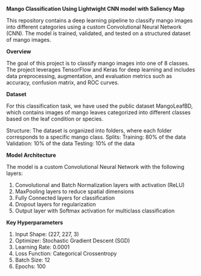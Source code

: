 **Mango Classification Using Lightwight CNN model with Saliency Map**

This repository contains a deep learning pipeline to classify mango images into different categories using a custom Convolutional Neural Network (CNN). The model is trained, validated, and tested on a structured dataset of mango images.

**Overview**

The goal of this project is to classify mango images into one of 8 classes. The project leverages TensorFlow and Keras for deep learning and includes data preprocessing, augmentation, and evaluation metrics such as accuracy, confusion matrix, and ROC curves.

**Dataset**

For this classification task, we have used the public dataset MangoLeafBD, which contains images of mango leaves categorized into different classes based on the leaf condition or species.

Structure: The dataset is organized into folders, where each folder corresponds to a specific mango class.
Splits:
Training: 80% of the data
Validation: 10% of the data
Testing: 10% of the data

**Model Architecture**

The model is a custom Convolutional Neural Network with the following layers:

1. Convolutional and Batch Normalization layers with activation (ReLU)
2. MaxPooling layers to reduce spatial dimensions
3. Fully Connected layers for classification
4. Dropout layers for regularization
5. Output layer with Softmax activation for multiclass classification

**Key Hyperparameters**

1. Input Shape: (227, 227, 3)
2. Optimizer: Stochastic Gradient Descent (SGD)
3. Learning Rate: 0.0001
4. Loss Function: Categorical Crossentropy
5. Batch Size: 12
6. Epochs: 100

